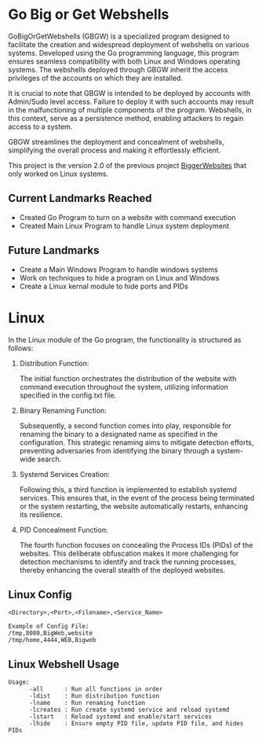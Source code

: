 # Go Big or Get Webshells
GoBigOrGetWebshells (GBGW) is a specialized program designed to facilitate the creation and widespread deployment of webshells on various systems. Developed using the Go programming language, this program ensures seamless compatibility with both Linux and Windows operating systems. The webshells deployed through GBGW inherit the access privileges of the accounts on which they are installed.

It is crucial to note that GBGW is intended to be deployed by accounts with Admin/Sudo level access. Failure to deploy it with such accounts may result in the malfunctioning of multiple components of the program. Webshells, in this context, serve as a persistence method, enabling attackers to regain access to a system.

GBGW streamlines the deployment and concealment of webshells, simplifying the overall process and making it effortlessly efficient.

This project is the version 2.0 of the previous project [BiggerWebsites](https://github.com/19gabates/biggerWebsites) that only worked on Linux systems.

## Current Landmarks Reached
* Created Go Program to turn on a website with command execution
* Created Main Linux Program to handle Linux system deployment

## Future Landmarks
* Create a Main Windows Program to handle windows systems
* Work on techniques to hide a program on Linux and Windows
* Create a Linux kernal module to hide ports and PIDs

# Linux
In the Linux module of the Go program, the functionality is structured as follows:

1. Distribution Function:

      The initial function orchestrates the distribution of the website with command execution throughout the system, utilizing information specified in the config.txt file.

2. Binary Renaming Function:

      Subsequently, a second function comes into play, responsible for renaming the binary to a designated name as specified in the configuration. This strategic renaming aims to mitigate detection efforts, preventing adversaries from identifying the binary through a system-wide search.

3. Systemd Services Creation:

      Following this, a third function is implemented to establish systemd services. This ensures that, in the event of the process being terminated or the system restarting, the website automatically restarts, enhancing its resilience.

4. PID Concealment Function:

      The fourth function focuses on concealing the Process IDs (PIDs) of the websites. This deliberate obfuscation makes it more challenging for detection mechanisms to identify and track the running processes, thereby enhancing the overall stealth of the deployed websites.

## Linux Config
```
<Directory>,<Port>,<Filename>,<Service_Name>

Example of Config File:
/tmp,8080,BigWeb,website
/tmp/home,4444,WEB,Bigweb
```

## Linux Webshell Usage

```
Usage:
      -all      : Run all functions in order
      -ldist    : Run distribution function
      -lname    : Run renaming function
      -lcreates : Run create systemd service and reload systemd
      -lstart   : Reload systemd and enable/start services
      -lhide    : Ensure empty PID file, update PID file, and hides PIDs
```
